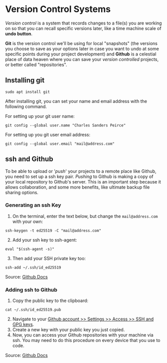 # Version Control Systems

*Version control* is a system that records changes to a file(s) you are working on so that you can recall specific versions later, like a time machine scale of **undo button**.

**Git** is the version control we'll be using for local "snapshots" (the versions you choose to save as your options later in case you want to undo at some specific points during your project development) and **Github** is a celestial place of data heaven where you can save your *version controlled* projects, or better called "repositories".

## Installing git

```shell
sudo apt install git
```

After installing git, you can set your name and email address with the following command.

For setting up your git user name:
```shell
git config --global user.name "Charles Sanders Peirce"
```

For setting up you git user email address:
```shell
git config --global user.email "mail@address.com"
```

## ssh and Github

To be able to upload or '*push*' your projects to a remote place like Github, you need to set up a ssh key pair. *Pushing* to Github is making a copy of your local repository to Github's server. This is an important step because it allows collaboration, and some more benefits, like ultimate backup file sharing options.

### Generating an ssh Key

1. On the terminal, enter the text below, but change the `mail@address.com` with your own:
```shell
ssh-keygen -t ed25519 -C "mail@address.com"
```

2. Add your ssh key to ssh-agent:
```shell
eval "$(ssh-agent -s)"
```

3. Then add your SSH private key too:
```shell
ssh-add ~/.ssh/id_ed25519
```

Source: [Github Docs](https://docs.github.com/en/authentication/connecting-to-github-with-ssh/generating-a-new-ssh-key-and-adding-it-to-the-ssh-agent?platform=linux)

### Adding ssh to Github

1. Copy the public key to the clipboard:
```shell
cat ~/.ssh/id_ed25519.pub
```

2. Navigate to your [Github account >> Settings >> Access >> SSH and GPG keys](https://github.com/settings/keys).
3. Create a new key with your public key you just copied.
4. Now, you can access your Github repositories with your machine via ssh. You may need to do this procedure on every device that you use to code.

Source: [Github Docs](https://docs.github.com/en/authentication/connecting-to-github-with-ssh/adding-a-new-ssh-key-to-your-github-account)


